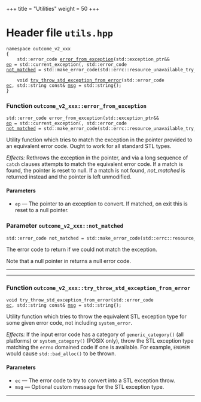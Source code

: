 +++
title = "Utilities"
weight = 50
+++
# Header file `utils.hpp`

<span id="standardese-utils-hpp"></span>

<pre><code class="standardese-language-cpp"><span class="kwd">namespace</span>&nbsp;<span class="typ dec var fun">outcome_v2_xxx</span>
<span class="pun">{</span>
&nbsp;&nbsp;&nbsp;&nbsp;<span class="typ dec var fun">std::error_code</span> <a href="#standardese-outcome_v2_xxx__error_from_exception-std__exception_ptr---std__error_code-"><span class="typ dec var fun">error_from_exception</span></a><span class="pun">(</span><span class="typ dec var fun">std::exception_ptr</span><span class="pun">&amp;&amp;</span> <a href="#standardese-outcome_v2_xxx__error_from_exception-std__exception_ptr---std__error_code--ep"><span class="typ dec var fun">ep</span></a>&nbsp;<span class="pun">=</span>&nbsp;<span class="kwd">std</span><span class="pun">::</span><span class="kwd">current_exception</span><span class="pun">(</span><span class="pun">,</span>&nbsp;<span class="typ dec var fun">std::error_code</span> <a href="#standardese-outcome_v2_xxx__error_from_exception-std__exception_ptr---std__error_code--not_matched"><span class="typ dec var fun">not_matched</span></a>&nbsp;<span class="pun">=</span>&nbsp;<span class="kwd">std</span><span class="pun">::</span><span class="kwd">make_error_code</span><span class="pun">(</span><span class="kwd">std</span><span class="pun">::</span><span class="kwd">errc</span><span class="pun">::</span><span class="kwd">resource_unavailable_try_again</span><span class="pun">)</span>&nbsp;<span class="kwd">noexcept</span><span class="pun">;</span>

&nbsp;&nbsp;&nbsp;&nbsp;<span class="kwd">void</span> <a href="#standardese-outcome_v2_xxx__try_throw_std_exception_from_error-std__error_code-std__stringconst--"><span class="typ dec var fun">try_throw_std_exception_from_error</span></a><span class="pun">(</span><span class="typ dec var fun">std::error_code</span> <a href="#standardese-outcome_v2_xxx__try_throw_std_exception_from_error-std__error_code-std__stringconst---ec"><span class="typ dec var fun">ec</span></a><span class="pun">,</span>&nbsp;<span class="typ dec var fun">std::string</span>&nbsp;<span class="kwd">const</span><span class="pun">&amp;</span> <a href="#standardese-outcome_v2_xxx__try_throw_std_exception_from_error-std__error_code-std__stringconst---msg"><span class="typ dec var fun">msg</span></a>&nbsp;<span class="pun">=</span>&nbsp;<span class="kwd">std</span><span class="pun">::</span><span class="kwd">string</span><span class="pun">{</span><span class="pun">)</span><span class="pun">;</span>
<span class="pun">}</span>
</code></pre>

<span id="standardese-outcome_v2_xxx"></span>

### Function `outcome_v2_xxx::error_from_exception`

<span id="standardese-outcome_v2_xxx__error_from_exception-std__exception_ptr---std__error_code-"></span>

<pre><code class="standardese-language-cpp"><span class="typ dec var fun">std::error_code</span>&nbsp;<span class="typ dec var fun">error_from_exception</span><span class="pun">(</span><span class="typ dec var fun">std::exception_ptr</span><span class="pun">&amp;&amp;</span> <a href="#standardese-outcome_v2_xxx__error_from_exception-std__exception_ptr---std__error_code--ep"><span class="typ dec var fun">ep</span></a>&nbsp;<span class="pun">=</span>&nbsp;<span class="kwd">std</span><span class="pun">::</span><span class="kwd">current_exception</span><span class="pun">(</span><span class="pun">,</span>&nbsp;<span class="typ dec var fun">std::error_code</span> <a href="#standardese-outcome_v2_xxx__error_from_exception-std__exception_ptr---std__error_code--not_matched"><span class="typ dec var fun">not_matched</span></a>&nbsp;<span class="pun">=</span>&nbsp;<span class="kwd">std</span><span class="pun">::</span><span class="kwd">make_error_code</span><span class="pun">(</span><span class="kwd">std</span><span class="pun">::</span><span class="kwd">errc</span><span class="pun">::</span><span class="kwd">resource_unavailable_try_again</span><span class="pun">)</span>&nbsp;<span class="kwd">noexcept</span><span class="pun">;</span>
</code></pre>

Utility function which tries to match the exception in the pointer provided to an equivalent error code. Ought to work for all standard STL types.

*Effects:* Rethrows the exception in the pointer, and via a long sequence of `catch` clauses attempts to match the equivalent error code. If a match is found, the pointer is reset to null. If a match is not found, *not\_matched* is returned instead and the pointer is left unmodified.

#### Parameters

  - `ep` &mdash; The pointer to an exception to convert. If matched, on exit this is reset to a null pointer.

### Parameter `outcome_v2_xxx::not_matched`

<span id="standardese-outcome_v2_xxx__error_from_exception-std__exception_ptr---std__error_code--not_matched"></span>

<pre><code class="standardese-language-cpp"><span class="typ dec var fun">std::error_code</span>&nbsp;<span class="typ dec var fun">not_matched</span>&nbsp;<span class="pun">=</span>&nbsp;<span class="kwd">std</span><span class="pun">::</span><span class="kwd">make_error_code</span><span class="pun">(</span><span class="kwd">std</span><span class="pun">::</span><span class="kwd">errc</span><span class="pun">::</span><span class="kwd">resource_unavailable_try_again</span></code></pre>

The error code to return if we could not match the exception.

Note that a null pointer in returns a null error code.

-----

-----

### Function `outcome_v2_xxx::try_throw_std_exception_from_error`

<span id="standardese-outcome_v2_xxx__try_throw_std_exception_from_error-std__error_code-std__stringconst--"></span>

<pre><code class="standardese-language-cpp"><span class="kwd">void</span>&nbsp;<span class="typ dec var fun">try_throw_std_exception_from_error</span><span class="pun">(</span><span class="typ dec var fun">std::error_code</span> <a href="#standardese-outcome_v2_xxx__try_throw_std_exception_from_error-std__error_code-std__stringconst---ec"><span class="typ dec var fun">ec</span></a><span class="pun">,</span>&nbsp;<span class="typ dec var fun">std::string</span>&nbsp;<span class="kwd">const</span><span class="pun">&amp;</span> <a href="#standardese-outcome_v2_xxx__try_throw_std_exception_from_error-std__error_code-std__stringconst---msg"><span class="typ dec var fun">msg</span></a>&nbsp;<span class="pun">=</span>&nbsp;<span class="kwd">std</span><span class="pun">::</span><span class="kwd">string</span><span class="pun">{</span><span class="pun">)</span><span class="pun">;</span>
</code></pre>

Utility function which tries to throw the equivalent STL exception type for some given error code, not including `system_error`.

*Effects:* If the input error code has a category of `generic_category()` (all platforms) or `system_category()` (POSIX only), throw the STL exception type matching the `errno` domained code if one is available. For example, `ENOMEM` would cause `std::bad_alloc()` to be thrown.

#### Parameters

  - `ec` &mdash; The error code to try to convert into a STL exception throw.
  - `msg` &mdash; Optional custom message for the STL exception type.

-----
